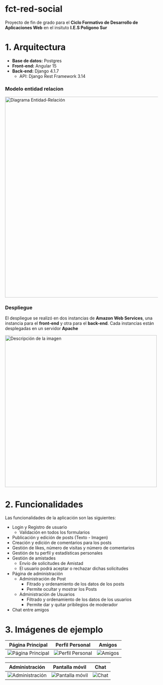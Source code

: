 # fct-red-social

Proyecto de fin de grado para el **Ciclo Formativo de Desarrollo de Aplicaciones Web** en el insituto **I.E.S Polígono Sur**

# 1. Arquitectura
* **Base de datos:** Postgres
* **Front-end:** Angular 15
* **Back-end:** Django 4.1.7
  * API: Django Rest Framework 3.14
    
### Modelo entidad relacion

<img width="661" alt="Diagrama Entidad-Relación" src="https://github.com/RoDiMo/fct-red-social/assets/92437534/fc586951-51bf-4830-91d9-5af756245484">

### Despliegue
El despliegue se realizó en dos instancias de **Amazon Web Services**, una instancia para el **front-end** y otra para el **back-end**. Cada instancias están desplegadas en un servidor **Apache**

<img src="https://github.com/RoDiMo/fct-red-social/assets/92437534/d6a8a85c-f166-4481-92e0-a76035060dcc" alt="Descripción de la imagen" width="500" />


# 2. Funcionalidades
Las funcionalidades de la aplicación son las siguientes:

* Login y Registro de usuario
  * Validación en todos los formularios 
* Publicación y edición de posts (Texto - Imagen)
* Creación y edición de comentarios para los posts
* Gestión de likes, número de visitas y número de comentarios
* Gestión de tu perfil y estadísticas personales
* Gestión de amistades
  * Envío de solicitudes de Amistad
  * El usuario podrá aceptar o rechazar dichas solicitudes 
* Página de administración
  * Administración de Post
    * Fitrado y ordenamiento de los datos de los posts
    * Permite ocultar y mostrar los Posts
  * Administración de Usuarios
    * Filtrado y ordenamiento de los datos de los usuarios
    * Permite dar y quitar pribilegios de moderador   
* Chat entre amigos


# 3. Imágenes de ejemplo

| Página Principal | Perfil Personal | Amigos |
|---|---|---|
![Página Principal](https://github.com/RoDiMo/fct-red-social/assets/92437534/a8c78248-8855-43e4-bc4d-d65655bab3c5)| ![Perfil Personal ](https://github.com/RoDiMo/fct-red-social/assets/92437534/e0d4c502-938d-429d-bfa6-7e90d6b90350) | ![Amigos](https://github.com/RoDiMo/fct-red-social/assets/92437534/29b57029-dcc8-47c8-b697-e0247a643741) | 

| Administración | Pantalla móvil | Chat |
|---|---|---|
![Administración](https://github.com/RoDiMo/fct-red-social/assets/92437534/4a99ddee-ef02-496d-a0e7-4a0f4e93aea3) | ![Pantalla móvil](https://github.com/RoDiMo/fct-red-social/assets/92437534/49cde20f-ddd6-4098-bcf9-78d2868e796d) | ![Chat](https://github.com/RoDiMo/fct-red-social/assets/92437534/da9a9cfa-53f6-4648-93a8-c4b3e6d56595) |
